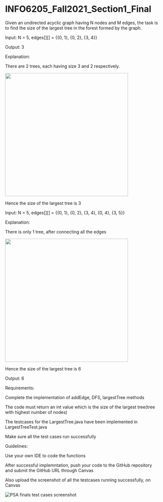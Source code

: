 # INFO6205_Fall2021_Section1_Final



Given an undirected acyclic graph having N nodes and M edges, the task is to find the size of the largest tree in the forest formed by the graph. 

Input: N = 5, edges[][] = {{0, 1}, {0, 2}, {3, 4}} 

Output: 3 

Explanation: 

There are 2 trees, each having size 3 and 2 respectively. 

<img width = 400 src = "https://github.com/UrviAryamane19/INFO6205_Fall2021_Section1_Final/blob/master/graph_1.png" />

Hence the size of the largest tree is 3


Input: N = 5, edges[][] = {{0, 1}, {0, 2}, {3, 4}, {0, 4}, {3, 5}} 

Explanation: 

There is only 1 tree, after connecting all the edges

<img width = 400 src = "https://github.com/UrviAryamane19/INFO6205_Fall2021_Section1_Final/blob/master/graph_2.png" />
           
Hence the size of the largest tree is 6

Output: 6


Requirements:

Complete the implementation of addEdge, DFS, largestTree methods

The code must return an int value which is the size of the largest tree(tree with highest number of nodes)

The testcases for the LargestTree.java have been implemented in LargestTreeTest.java

Make sure all the test cases run successfully
 

Guidelines:

Use your own IDE to code the functions

After successful implemntation, push your code to the GitHub repository and submit the GitHub URL through Canvas

Also upload the screenshot of all the testcases running successfully, on Canvas


![PSA finals test cases screenshot](https://user-images.githubusercontent.com/43028365/146606909-c3d857c1-894a-4f19-b528-fbb4ee9492a5.PNG)
